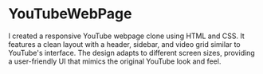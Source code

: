 # YouTubeWebPage
I created a responsive YouTube webpage clone using HTML and CSS. It features a clean layout with a header, sidebar, and video grid similar to YouTube's interface. The design adapts to different screen sizes, providing a user-friendly UI that mimics the original YouTube look and feel.
